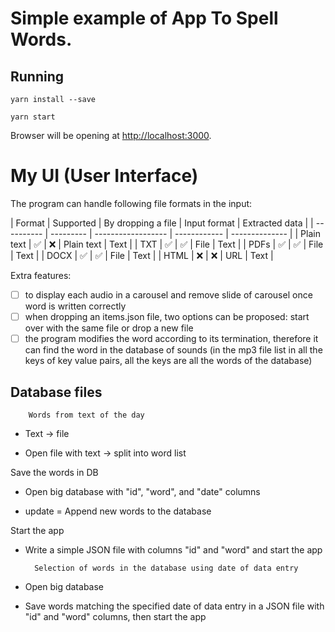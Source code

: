 # Simple example of App To Spell Words.

## Running

```
yarn install --save

yarn start
```

Browser will be opening at [http://localhost:3000](http://localhost:3000).<br>

# My UI (User Interface)

The program can handle following file formats in the input:

| Format     | Supported | By dropping a file | Input format | Extracted data | 
| ---------- | --------- | ------------------ | ------------ | -------------- | 
| Plain text | :white_check_mark: | :x: | Plain text | Text | 
| TXT | :white_check_mark: | :white_check_mark: | File | Text | 
| PDFs | :white_check_mark: | :white_check_mark: | File | Text | 
| DOCX | :white_check_mark: | :white_check_mark: | File | Text | 
| HTML | :x: | :x: | URL | Text |


Extra features:
- [ ] to display each audio in a carousel and remove slide of carousel once word is written correctly
- [ ] when dropping an items.json file, two options can be proposed: start over with the same file or drop a new file
- [ ] the program modifies the word according to its termination, therefore it can find the word in the database of sounds (in the mp3 file list in all the keys of key value pairs, all the keys are all the words of the database)

## Database files

        Words from text of the day

- Text -> file

- Open file with text -> split into word list

Save the words in DB
    
- Open big database with "id", "word", and "date" columns

- update = Append new words to the database

Start the app

- Write a simple JSON file with columns "id" and "word" and start the app

        Selection of words in the database using date of data entry

- Open big database

- Save words matching the specified date of data entry in a JSON file with "id" and "word" columns, then start the app
